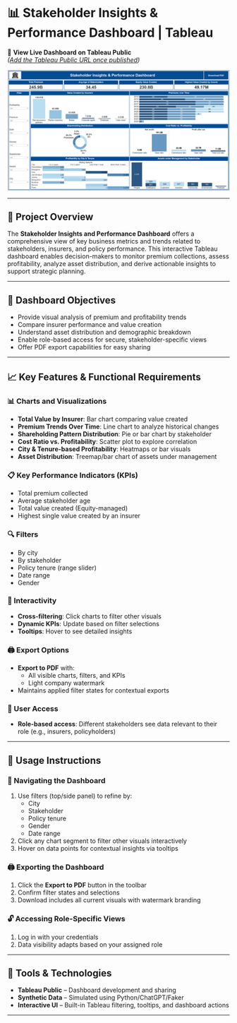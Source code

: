 # 📊 Stakeholder Insights & Performance Dashboard | Tableau

🔗 **View Live Dashboard on Tableau Public**  
*([Add the Tableau Public URL once published](https://public.tableau.com/app/profile/ishan.prabhune/viz/StakeholderInsightsPerformanceDashboard_17499454320880/StakeholderInsightsPerformanceDashboard))*

![Dashboard Screenshot](SI&PD.png)

---

## 📌 Project Overview

The **Stakeholder Insights and Performance Dashboard** offers a comprehensive view of key business metrics and trends related to stakeholders, insurers, and policy performance. This interactive Tableau dashboard enables decision-makers to monitor premium collections, assess profitability, analyze asset distribution, and derive actionable insights to support strategic planning.

---

## 🎯 Dashboard Objectives

- Provide visual analysis of premium and profitability trends
- Compare insurer performance and value creation
- Understand asset distribution and demographic breakdown
- Enable role-based access for secure, stakeholder-specific views
- Offer PDF export capabilities for easy sharing

---

## 📈 Key Features & Functional Requirements

### 📊 Charts and Visualizations
- **Total Value by Insurer**: Bar chart comparing value created
- **Premium Trends Over Time**: Line chart to analyze historical changes
- **Shareholding Pattern Distribution**: Pie or bar chart by stakeholder
- **Cost Ratio vs. Profitability**: Scatter plot to explore correlation
- **City & Tenure-based Profitability**: Heatmaps or bar visuals
- **Asset Distribution**: Treemap/bar chart of assets under management

### 📋 Key Performance Indicators (KPIs)
- Total premium collected
- Average stakeholder age
- Total value created (Equity-managed)
- Highest single value created by an insurer

### 🔍 Filters
- By city
- By stakeholder
- Policy tenure (range slider)
- Date range
- Gender

### 🧠 Interactivity
- **Cross-filtering**: Click charts to filter other visuals
- **Dynamic KPIs**: Update based on filter selections
- **Tooltips**: Hover to see detailed insights

### 🖨️ Export Options
- **Export to PDF** with:
  - All visible charts, filters, and KPIs
  - Light company watermark
- Maintains applied filter states for contextual exports

### 🔐 User Access
- **Role-based access**: Different stakeholders see data relevant to their role (e.g., insurers, policyholders)

---

## 🧭 Usage Instructions

### 🧪 Navigating the Dashboard
1. Use filters (top/side panel) to refine by:
   - City
   - Stakeholder
   - Policy tenure
   - Gender
   - Date range
2. Click any chart segment to filter other visuals interactively
3. Hover on data points for contextual insights via tooltips

### 🖨️ Exporting the Dashboard
1. Click the **Export to PDF** button in the toolbar
2. Confirm filter states and selections
3. Download includes all current visuals with watermark branding

### 🔓 Accessing Role-Specific Views
1. Log in with your credentials
2. Data visibility adapts based on your assigned role

---

## 🧰 Tools & Technologies

- **Tableau Public** – Dashboard development and sharing  
- **Synthetic Data** – Simulated using Python/ChatGPT/Faker  
- **Interactive UI** – Built-in Tableau filtering, tooltips, and dashboard actions

---


